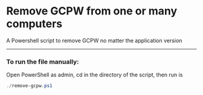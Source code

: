 # Remove GCPW from one or many computers

A Powershell script to remove GCPW no matter the application version

---

### To run the file manually:

Open PowerShell as admin, cd in the directory of the script, then run is
```powershell
./remove-gcpw.ps1
```
